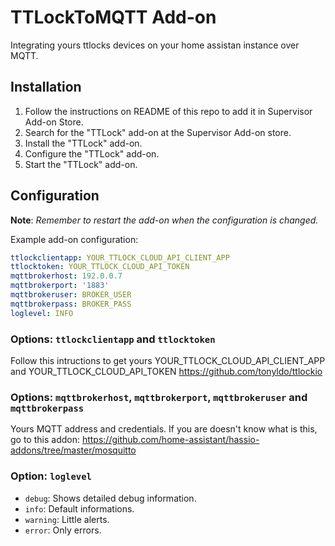 # TTLockToMQTT Add-on

Integrating yours ttlocks devices on your home assistan instance over MQTT.

## Installation

1. Follow the instructions on README of this repo to add it in Supervisor Add-on Store.
1. Search for the "TTLock" add-on at the Supervisor Add-on store.
1. Install the "TTLock" add-on.
1. Configure the "TTLock" add-on.
1. Start the "TTLock" add-on.

## Configuration

**Note**: _Remember to restart the add-on when the configuration is changed._

Example add-on configuration:

```yaml
ttlockclientapp: YOUR_TTLOCK_CLOUD_API_CLIENT_APP
ttlocktoken: YOUR_TTLOCK_CLOUD_API_TOKEN
mqttbrokerhost: 192.0.0.7
mqttbrokerport: '1883'
mqttbrokeruser: BROKER_USER
mqttbrokerpass: BROKER_PASS
loglevel: INFO
```
### Options: `ttlockclientapp` and `ttlocktoken`

Follow this intructions to get yours YOUR_TTLOCK_CLOUD_API_CLIENT_APP and YOUR_TTLOCK_CLOUD_API_TOKEN
https://github.com/tonyldo/ttlockio

### Options: `mqttbrokerhost`, `mqttbrokerport`, `mqttbrokeruser` and `mqttbrokerpass`

Yours MQTT address and credentials. If you are doesn't know what is this, go to this addon:
https://github.com/home-assistant/hassio-addons/tree/master/mosquitto

### Option: `loglevel`

- `debug`: Shows detailed debug information.
- `info`: Default informations.
- `warning`: Little alerts.
- `error`:  Only errors.